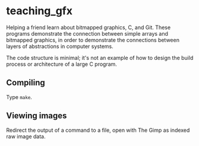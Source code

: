 # teaching_gfx
Helping a friend learn about bitmapped graphics, C, and Git.  These programs
demonstrate the connection between simple arrays and bitmapped graphics, in
order to demonstrate the connections between layers of abstractions in computer
systems.

The code structure is minimal; it's not an example of how to design the build
process or architecture of a large C program.

## Compiling

Type `make`.

## Viewing images

Redirect the output of a command to a file, open with The Gimp as indexed raw
image data.

